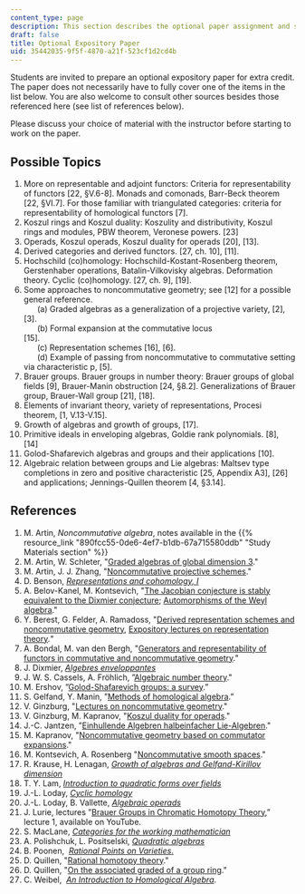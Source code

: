 ```yaml
---
content_type: page
description: This section describes the optional paper assignment and suggested topics.
draft: false
title: Optional Expository Paper
uid: 35442035-9f5f-4870-a21f-523cf1d2cd4b
---
```

Students are invited to prepare an optional expository paper for extra credit. The paper does not necessarily have to fully cover one of the items in the list below. You are also welcome to consult other sources besides those referenced here (see list of references below).  

Please discuss your choice of material with the instructor before starting to work on the paper. 

## Possible Topics

1. More on representable and adjoint functors: Criteria for representability of functors \[22, §V.6-8\]. Monads and comonads, Barr-Beck theorem \[22, §VI.7\]. For those familiar with triangulated categories: criteria for representability of homological functors \[7\].    
2. Koszul rings and Koszul duality: Koszulity and distributivity, Koszul rings and modules, PBW theorem, Veronese powers. \[23\]    
3. Operads, Koszul operads, Koszul duality for operads \[20\], \[13\].    
4. Derived categories and derived functors. \[27, ch. 10\], \[11\].    
5. Hochschild (co)homology: Hochschild-Kostant-Rosenberg theorem, Gerstenhaber operations, Batalin-Vilkovisky algebras. Deformation theory. Cyclic (co)homology. \[27, ch. 9\], \[19\].    
6. Some approaches to noncommutative geometry; see \[12\] for a possible general reference.                                  
          (a) Graded algebras as a generalization of a projective variety, \[2\], \[3\].                                  
          (b) Formal expansion at the commutative locus \[15\].                                  
          (c) Representation schemes \[16\], \[6\].                                  
          (d) Example of passing from noncommutative to commutative setting via characteristic p, \[5\].    
7. Brauer groups. Brauer groups in number theory: Brauer groups of global fields \[9\], Brauer-Manin obstruction \[24, §8.2\]. Generalizations of Brauer group, Brauer-Wall group \[21\], \[18\].    
8. Elements of invariant theory, variety of representations, Procesi theorem, \[1, V.13-V.15\].    
9. Growth of algebras and growth of groups, \[17\].    
10. Primitive ideals in enveloping algebras, Goldie rank polynomials. \[8\], \[14\]    
11. Golod-Shafarevich algebras and groups and their applications \[10\].    
12. Algebraic relation between groups and Lie algebras: Maltsev type completions in zero and positive characteristic \[25, Appendix A3\], \[26\] and applications; Jennings-Quillen theorem \[4, §3.14\].

## References    

1. M. Artin, *Noncommutative algebra*, notes available in the {{% resource_link "890fcc55-0de6-4ef7-b1db-67a715580ddb" "Study Materials section" %}}
2. M. Artin, W. Schleter, "[Graded algebras of global dimension 3](https://www.sciencedirect.com/science/article/pii/000187088790034X)." 
3. M. Artin, J. J. Zhang, "[Noncommutative projective schemes](https://www.sciencedirect.com/science/article/pii/S0001870884710875)."
4. D. Benson, [*Representations and cohomology, I*](https://www.worldcat.org/title/715181042)
5. A. Belov-Kanel, M. Kontsevich, "[The Jacobian conjecture is stably equivalent to the Dixmier conjecture](https://arxiv.org/abs/math/0512171); [Automorphisms of the Weyl algebra](https://arxiv.org/abs/math/0512169)." 
6. Y. Berest, G. Felder, A. Ramadoss, "[Derived representation schemes and noncommutative geometry](https://arxiv.org/abs/1304.5314), [Expository lectures on representation theory](https://www.ams.org/books/conm/607/conm607-endmatter.pdf)*."*   
7. A. Bondal, M. van den Bergh, "[Generators and representability of functors in commutative and noncommutative geometry](https://arxiv.org/abs/math/0204218)."  
8. J. Dixmier, [*Algebres enveloppantes*](https://www.worldcat.org/title/34319304)  
9. J. W. S. Cassels, A. Fröhlich, ”[Algebraic number theory](https://www.worldcat.org/title/34319304)."  
10. M. Ershov, ”[Golod-Shafarevich groups: a survey](https://arxiv.org/abs/1206.0490).”   
11. S. Gelfand, Y. Manin, ”[Methods of homological algebra](https://www.worldcat.org/title/50693335).”
12. V. Ginzburg, "[Lectures on noncommutative geometry](https://arxiv.org/abs/math/0506603)."
13. V. Ginzburg, M. Kapranov, "[Koszul duality for operads](https://arxiv.org/abs/0709.1228v1)."   
14. J.-C. Jantzen, ”[Einhullende Algebren halbeinfacher Lie-Algebren](https://www.worldcat.org/title/10192803)." 
15. M. Kapranov, "[Noncommutative geometry based on commutator expansions](https://arxiv.org/abs/math/9802041)." 
16. M. Kontsevich, A. Rosenberg "[Noncommutative smooth spaces](https://arxiv.org/abs/math/9812158)." 
17. R. Krause, H. Lenagan, [*Growth of algebras and Gelfand-Kirillov dimension*](https://www.ams.org/books/gsm/022/)   
18. T. Y. Lam, [*Introduction to quadratic forms over fields*](https://www.worldcat.org/title/56809496)   
19. J.-L. Loday, [*Cyclic homology*](https://link.springer.com/chapter/10.1007/978-3-662-21739-9_3)
20. J.-L. Loday, B. Vallette, [*Algebraic operads*](https://www.worldcat.org/title/806458693)
21. J. Lurie, lectures ”[Brauer Groups in Chromatic Homotopy Theory](https://www.youtube.com/watch?v=nl_Q_G4Iork),” lecture 1, available on YouTube.   
22. S. MacLane, [*Categories for the working mathematician*](https://www.worldcat.org/title/267783) 
23. A. Polishchuk, L. Positselski, [*Quadratic algebras*](https://djvu.online/file/T1DOlccPNeqX0)
24. B. Poonen,  [*Rational Points on Varieties*.](https://www.worldcat.org/title/987437380)
25. D. Quillen, "[Rational homotopy theory](https://link.springer.com/chapter/10.1007/978-1-4614-8468-4_17)."    
26. D. Quillen, "[On the associated graded of a group ring](https://www.sciencedirect.com/science/article/pii/0021869368900690)." 
27. C. Weibel,  [*An Introduction to Homological Algebra*](https://www.worldcat.org/title/27935084).